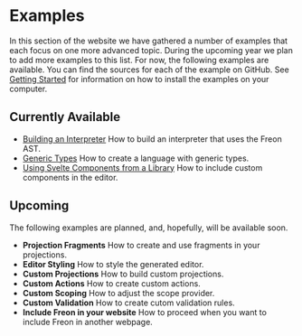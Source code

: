 # Examples

In this section of the website we have gathered a number of examples that each focus on one more advanced topic. 
During the upcoming year we plan to add more examples to this list. For now, the following examples are available.
You can find the sources for each of the example on GitHub. See [Getting Started](/Documentation/Overview/Getting_Started)
for information on how to install the examples on your computer.

## Currently Available

- [Building an Interpreter](/Examples/Building_an_Interpreter) How to build an interpreter that uses the Freon AST.
- [Generic Types](/Examples/Generic_Types) How to create a language with generic types.
- [Using Svelte Components from a Library](/Examples/External_Components) How to include custom components in the editor.

## Upcoming 

The following examples are planned, and, hopefully, will be available soon.

- **Projection Fragments** How to create and use fragments in your projections.
- **Editor Styling** How to style the generated editor.
- **Custom Projections** How to build custom projections.
- **Custom Actions** How to create custom actions.
- **Custom Scoping** How to adjust the scope provider.
- **Custom Validation** How to create cutom validation rules.
- **Include Freon in your website** How to proceed when you want to include Freon in another webpage.

